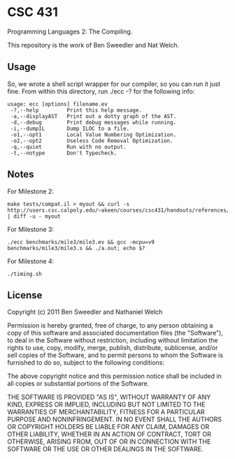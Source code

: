 # CSC 431

Programming Languages 2: The Compiling.

This repository is the work of Ben Sweedler and Nat Welch.

## Usage

So, we wrote a shell script wrapper for our compiler, so you can run it just fine. From within this directory, run ./ecc -? for the following info:

    usage: ecc [options] filename.ev
     -?,--help         Print this help message.
     -a,--displayAST   Print out a dotty graph of the AST.
     -d,--debug        Print debug messages while running.
     -i,--dumpIL       Dump ILOC to a file.
     -o1,--opt1        Local Value Numbering Optimization.
     -o2,--opt2        Useless Code Removal Optimization.
     -q,--quiet        Run with no output.
     -t,--notype       Don't Typecheck.

## Notes

For Milestone 2:

    make tests/compat.il > myout && curl -s http://users.csc.calpoly.edu/~akeen/courses/csc431/handouts/references/compat.out | diff -u - myout

For Milestone 3:

    ./ecc benchmarks/mile3/mile3.ev && gcc -mcpu=v9 benchmarks/mile3/mile3.s && ./a.out; echo $?

For Milestone 4:

    ./timing.sh

## License

Copyright (c) 2011 Ben Sweedler and Nathaniel Welch

Permission is hereby granted, free of charge, to any person obtaining a copy
of this software and associated documentation files (the "Software"), to deal
in the Software without restriction, including without limitation the rights
to use, copy, modify, merge, publish, distribute, sublicense, and/or sell
copies of the Software, and to permit persons to whom the Software is
furnished to do so, subject to the following conditions:

The above copyright notice and this permission notice shall be included in
all copies or substantial portions of the Software.

THE SOFTWARE IS PROVIDED "AS IS", WITHOUT WARRANTY OF ANY KIND, EXPRESS OR
IMPLIED, INCLUDING BUT NOT LIMITED TO THE WARRANTIES OF MERCHANTABILITY,
FITNESS FOR A PARTICULAR PURPOSE AND NONINFRINGEMENT. IN NO EVENT SHALL THE
AUTHORS OR COPYRIGHT HOLDERS BE LIABLE FOR ANY CLAIM, DAMAGES OR OTHER
LIABILITY, WHETHER IN AN ACTION OF CONTRACT, TORT OR OTHERWISE, ARISING FROM,
OUT OF OR IN CONNECTION WITH THE SOFTWARE OR THE USE OR OTHER DEALINGS IN
THE SOFTWARE.
